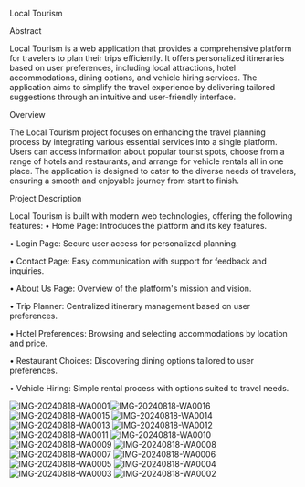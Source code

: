 Local Tourism

Abstract

Local Tourism is a web application that provides a comprehensive platform for travelers to plan their trips efficiently. It offers personalized itineraries based on user preferences, including local attractions, hotel accommodations, dining options, and vehicle hiring services. The application aims to simplify the travel experience by delivering tailored suggestions through an intuitive and user-friendly interface.

Overview

The Local Tourism project focuses on enhancing the travel planning process by integrating various essential services into a single platform. Users can access information about popular tourist spots, choose from a range of hotels and restaurants, and arrange for vehicle rentals all in one place. The application is designed to cater to the diverse needs of travelers, ensuring a smooth and enjoyable journey from start to finish.

Project Description

Local Tourism is built with modern web technologies, offering the following features:
•	Home Page: Introduces the platform and its key features.

•	Login Page: Secure user access for personalized planning.

•	Contact Page: Easy communication with support for feedback and inquiries.

•	About Us Page: Overview of the platform's mission and vision.

•	Trip Planner: Centralized itinerary management based on user preferences.

•	Hotel Preferences: Browsing and selecting accommodations by location and price.

•	Restaurant Choices: Discovering dining options tailored to user preferences.

•	Vehicle Hiring: Simple rental process with options suited to travel needs.


![IMG-20240818-WA0001](https://github.com/user-attachments/assets/31522669-18a8-4687-abf1-9479de7f1454)![IMG-20240818-WA0016](https://github.com/user-attachments/assets/a0d794ef-7666-4a8d-879a-9ab75e18153e)
![IMG-20240818-WA0015](https://github.com/user-attachments/assets/d4903903-69b1-4e92-bc0a-61d84b8985dd)
![IMG-20240818-WA0014](https://github.com/user-attachments/assets/8f05f76b-c952-4692-9c48-083296d85caa)
![IMG-20240818-WA0013](https://github.com/user-attachments/assets/7e10618d-edce-4aff-a1bd-3ff0728cae07)
![IMG-20240818-WA0012](https://github.com/user-attachments/assets/06880aa4-8e02-4936-bd70-7f046e339367)
![IMG-20240818-WA0011](https://github.com/user-attachments/assets/509d74cc-ef55-4c63-915a-1353ff1375bd)
![IMG-20240818-WA0010](https://github.com/user-attachments/assets/f25a6dcd-7d80-43cc-8059-b757dde523ef)
![IMG-20240818-WA0009](https://github.com/user-attachments/assets/c2d9822e-c85e-4c7d-a471-524f999d2994)
![IMG-20240818-WA0008](https://github.com/user-attachments/assets/cbd0537b-87d1-457c-94e8-716751a1f741)
![IMG-20240818-WA0007](https://github.com/user-attachments/assets/c0481bf9-67e5-4ce9-8559-b6029c70f71a)
![IMG-20240818-WA0006](https://github.com/user-attachments/assets/252e1fbc-4a9b-42a4-a60e-35aba9627fe8)
![IMG-20240818-WA0005](https://github.com/user-attachments/assets/1897b338-2dd1-4023-9d0d-13e6a56a8543)
![IMG-20240818-WA0004](https://github.com/user-attachments/assets/3befd4a9-c0ac-4839-9bce-16d2e239d2e6)
![IMG-20240818-WA0003](https://github.com/user-attachments/assets/12955af5-e35b-47fb-a642-adc06b0f85e4)
![IMG-20240818-WA0002](https://github.com/user-attachments/assets/fc842ed3-19f7-4727-a41a-50993fa748ac)

